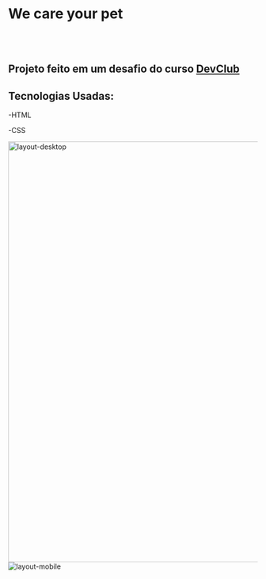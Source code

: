 <h1>We care your pet</h1>
<br>
<br>
<h2>Projeto feito em um desafio do curso <a href="https://plataforma.devclub.com.br/area/vitrine">DevClub</a></h2>
<h2>Tecnologias Usadas:</h2>
<p>-HTML</p>
<p>-CSS</p>
<img src="https://github.com/hnrq404/we-care-your-pet/blob/master/Assets/Desktop.png?raw=true" width="850px" alt="layout-desktop"/>
<img src="https://github.com/hnrq404/we-care-your-pet/blob/master/Assets/Mobile.png?raw=true" alt="layout-mobile"/>
